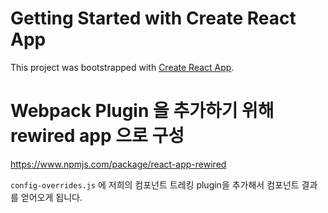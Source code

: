 # Getting Started with Create React App

This project was bootstrapped with [Create React App](https://github.com/facebook/create-react-app).

# Webpack Plugin 을 추가하기 위해 rewired app 으로 구성

https://www.npmjs.com/package/react-app-rewired

`config-overrides.js` 에 저희의 컴포넌트 트레킹 plugin을 추가해서 컴포넌트 결과를 얻어오게 됩니다.
